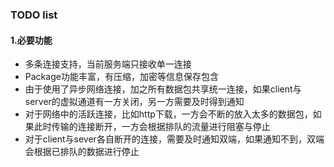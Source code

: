 ### TODO list
#### 1.必要功能
* 多条连接支持，当前服务端只接收单一连接
* Package功能丰富，有压缩，加密等信息保存包含
* 由于使用了异步网络连接，加之所有数据包共享统一连接，如果client与server的虚拟通道有一方关闭，另一方需要及时得到通知
* 对于网络中的活跃连接，比如http下载，一方会不断的放入太多的数据包，如果此时传输的连接断开，一方会根据排队的流量进行阻塞与停止
* 对于client与sever各自断开的连接，需要及时通知双端，如果通知不到，双端会根据已排队的数据进行停止